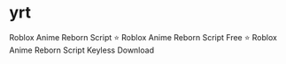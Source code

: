 # yrt
Roblox Anime Reborn Script ⭐️ Roblox Anime Reborn Script Free ⭐️ Roblox Anime Reborn Script Keyless Download
